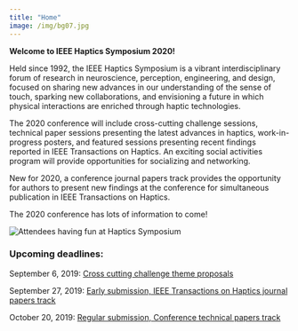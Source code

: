 ```yaml
---
title: "Home"
image: /img/bg07.jpg
---
```


**Welcome to IEEE Haptics Symposium 2020!**

Held since 1992, the IEEE Haptics Symposium is a vibrant interdisciplinary forum of research in neuroscience, perception, engineering, and design, focused on sharing new advances in our understanding of the sense of touch, sparking new collaborations, and envisioning a future in which physical interactions are enriched through haptic technologies.  

The 2020 conference will include cross-cutting challenge sessions, technical paper sessions presenting the latest advances in haptics, work-in-progress posters, and featured sessions presenting recent findings reported in IEEE Transactions on Haptics. An exciting social activities program will provide opportunities for socializing and networking.

New for 2020, a conference journal papers track provides the opportunity for authors to present new findings at the conference for simultaneous publication in IEEE Transactions on Haptics.

The 2020 conference has lots of information to come!

![Attendees having fun at Haptics Symposium](/img/slide-image-11-crop.jpg)

### Upcoming deadlines:

September 6, 2019: [Cross cutting challenge theme proposals](/presenting/cross-cutting-challenges/)

September 27, 2019: [Early submission, IEEE Transactions on Haptics journal papers track](/presenting/transactions-on-haptics-early-submission)

October 20, 2019: [Regular submission, Conference technical papers track](/presenting/technical-papers/)
